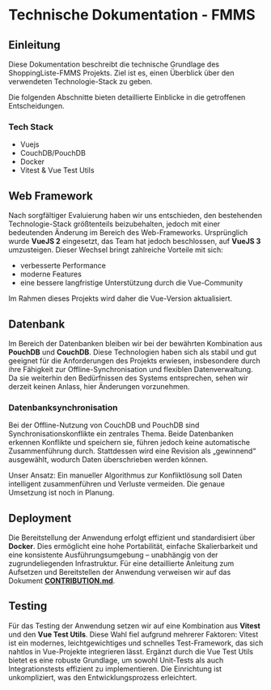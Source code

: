 # Technische Dokumentation - FMMS

## Einleitung
Diese Dokumentation beschreibt die technische Grundlage des ShoppingListe-FMMS Projekts.
Ziel ist es, einen Überblick über den verwendeten Technologie-Stack zu geben.

Die folgenden Abschnitte bieten detaillierte Einblicke in die getroffenen Entscheidungen.

### Tech Stack
- Vuejs
- CouchDB/PouchDB
- Docker
- Vitest & Vue Test Utils

## Web Framework
Nach sorgfältiger Evaluierung haben wir uns entschieden, den bestehenden Technologie-Stack größtenteils beizubehalten,
jedoch mit einer bedeutenden Änderung im Bereich des Web-Frameworks. Ursprünglich wurde **VueJS 2** eingesetzt, das Team hat jedoch beschlossen, auf **VueJS 3** umzusteigen. 
Dieser Wechsel bringt zahlreiche Vorteile mit sich:

 - verbesserte Performance
 - moderne Features
 - eine bessere langfristige Unterstützung durch die Vue-Community

Im Rahmen dieses Projekts wird daher die Vue-Version aktualisiert.

## Datenbank
Im Bereich der Datenbanken bleiben wir bei der bewährten Kombination aus **PouchDB** und **CouchDB**.
Diese Technologien haben sich als stabil und gut geeignet für die Anforderungen des Projekts erwiesen,
insbesondere durch ihre Fähigkeit zur Offline-Synchronisation und flexiblen Datenverwaltung.
Da sie weiterhin den Bedürfnissen des Systems entsprechen, sehen wir derzeit keinen Anlass, hier Änderungen vorzunehmen.

### Datenbanksynchronisation
Bei der Offline-Nutzung von CouchDB und PouchDB sind Synchronisationskonflikte ein zentrales Thema.
Beide Datenbanken erkennen Konflikte und speichern sie, führen jedoch keine automatische Zusammenführung durch.
Stattdessen wird eine Revision als „gewinnend“ ausgewählt, wodurch Daten überschrieben werden können.

Unser Ansatz: Ein manueller Algorithmus zur Konfliktlösung soll Daten intelligent zusammenführen und Verluste vermeiden. Die genaue Umsetzung ist noch in Planung.

## Deployment
Die Bereitstellung der Anwendung erfolgt effizient und standardisiert über **Docker**.
Dies ermöglicht eine hohe Portabilität, einfache Skalierbarkeit und eine konsistente Ausführungsumgebung – unabhängig von der zugrundeliegenden Infrastruktur.
Für eine detaillierte Anleitung zum Aufsetzen und Bereitstellen der Anwendung verweisen wir auf das Dokument **[CONTRIBUTION.md](CONTRIBUTION.md)**.

## Testing
Für das Testing der Anwendung setzen wir auf eine Kombination aus **Vitest** und den **Vue Test Utils**.
Diese Wahl fiel aufgrund mehrerer Faktoren: Vitest ist ein modernes, leichtgewichtiges und schnelles Test-Framework,
das sich nahtlos in Vue-Projekte integrieren lässt. Ergänzt durch die Vue Test Utils bietet es eine robuste Grundlage,
um sowohl Unit-Tests als auch Integrationstests effizient zu implementieren.
Die Einrichtung ist unkompliziert, was den Entwicklungsprozess erleichtert.
